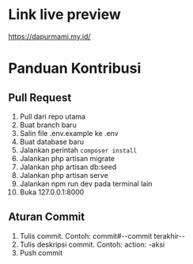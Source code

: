 # Link live preview
https://dapurmami.my.id/

<!-- Tulis panduan mulai dari pull sampai aturan commit -->
# Panduan Kontribusi
## Pull Request
1. Pull dari repo utama
2. Buat branch baru
3. Salin file .env.example ke .env
4. Buat database baru
5. Jalankan perintah `composer install`
6. Jalankan php artisan migrate
7. Jalankan php artisan db:seed
8. Jalankan php artisan serve
9. Jalankan npm run dev pada terminal lain
10. Buka 127.0.0.1:8000
## Aturan Commit
1. Tulis commit. Contoh: commit#--commit terakhir--
2. Tulis deskripsi commit. Contoh: action: -aksi
3. Push commit
